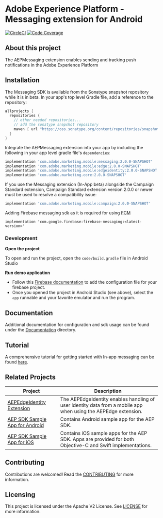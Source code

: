 # Adobe Experience Platform - Messaging extension for Android

[![CircleCI](https://img.shields.io/circleci/project/github/adobe/aepsdk-messaging-android/main.svg?logo=circleci)](https://circleci.com/gh/adobe/workflows/aepsdk-messaging-android)
[![Code Coverage](https://codecov.io/gh/adobe/aepsdk-messaging-android/branch/staging-v2.0.0/graph/badge.svg?token=3RLMTJQ1TM)](https://codecov.io/gh/adobe/aepsdk-messaging-android)

## About this project
The AEPMessaging extension enables sending and tracking push notifications in the Adobe Experience Platform

## Installation

The Messaging SDK is available from the Sonatype snapshot repository while it is in beta. In your app's top level Gradle file, add a reference to the repository:

```groovy
allprojects {
  repositories {
    // other needed repositories...
    // add the sonatype snapshot repository
    maven { url "https://oss.sonatype.org/content/repositories/snapshots/" }
  }
} 
```

Integrate the AEPMessaging extension into your app by including the following in your app level gradle file's `dependencies`:

```groovy
implementation 'com.adobe.marketing.mobile:messaging:2.0.0-SNAPSHOT'
implementation 'com.adobe.marketing.mobile:edge:2.0.0-SNAPSHOT'
implementation 'com.adobe.marketing.mobile:edgeidentity:2.0.0-SNAPSHOT'
implementation 'com.adobe.marketing.core:2.0.0-SNAPSHOT'
```

If you use the Messaging extension (In-App beta) alongside the Campaign Standard extension, Campaign Standard extension version 2.0.0 or newer must be used to resolve a compatibility issue:

```groovy
implementation 'com.adobe.marketing.mobile:campaign:2.0.0-SNAPSHOT'
```

Adding Firebase messaging sdk as it is required for using [FCM](https://firebase.google.com/docs/cloud-messaging/android/client#add_firebase_sdks_to_your_app)
```
implementation 'com.google.firebase:firebase-messaging:<latest-version>'
```

### Development

**Open the project**

To open and run the project, open the `code/build.gradle` file in Android Studio

**Run demo application**
- Follow this [Firebase documentation](https://firebase.google.com/docs/cloud-messaging/android/client#add_a_firebase_configuration_file) to add the configuration file for your firebase project. 
- Once you opened the project in Android Studio (see above), select the `app` runnable and your favorite emulator and run the program.

## Documentation
Additional documentation for configuration and sdk usage can be found under the [Documentation](Documentation/README.md) directory.

## Tutorial

A comprehensive tutorial for getting started with In-app messaging can be found [here](https://opensource.adobe.com/aepsdk-messaging-android/#/tutorials/README).

## Related Projects

| Project                                                      | Description                                                  |
| ------------------------------------------------------------ | ------------------------------------------------------------ |
| [AEPEdgeIdentity Extension](https://github.com/adobe/aepsdk-edgeidentity-android) | The AEPEdgeIdentity enables handling of user identity data from a mobile app when using the AEPEdge extension. |
| [AEP SDK Sample App for Android](https://github.com/adobe/aepsdk-sample-app-android) | Contains Android sample app for the AEP SDK.                 |
| [AEP SDK Sample App for iOS](https://github.com/adobe/aepsdk-sample-app-ios) | Contains iOS sample apps for the AEP SDK. Apps are provided for both Objective-C and Swift implementations. |

## Contributing
Contributions are welcomed! Read the [CONTRIBUTING](.github/CONTRIBUTING.md) for more information.

## Licensing
This project is licensed under the Apache V2 License. See [LICENSE](LICENSE) for more information.
